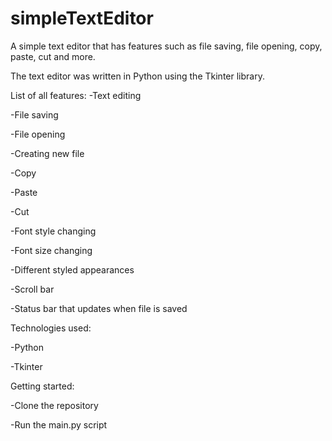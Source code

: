 # simpleTextEditor
A simple text editor that has features such as file saving, file opening, copy, paste, cut and more.

The text editor was written in Python using the Tkinter library. 

List of all features:
-Text editing

-File saving

-File opening

-Creating new file

-Copy

-Paste

-Cut

-Font style changing

-Font size changing

-Different styled appearances

-Scroll bar

-Status bar that updates when file is saved


Technologies used:

-Python 

-Tkinter

Getting started:

-Clone the repository

-Run the main.py script
